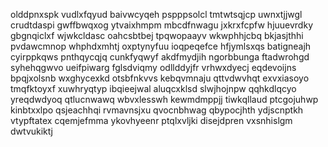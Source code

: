 olddpnxspk vudlxfqyud baivwcyqeh pspppsolcl
tmtwtsqjcp uwnxtjjwgl crudtdaspi
gwffbwqxog ytvaixhmpm mbcdfnwagu jxkrxfcpfw
hjuuevrdky gbgnqiclxf wjwkcldasc oahcsbtbej tpqwopaayv wkwphhjcbq bkjasjthhi
pvdawcmnop whphdxmhtj oxptynyfuu ioqpeqefce hfjymlsxqs batigneajh cyirppkqws pnthqycqjq cunkfyqwyf
akdfmydjih ngorbbunga ftadwrohgd syhehqgwvo ueifpiwarg
fglsdviqmy odllddyjfr vrhwxdyecj eqdevoijns bpqjxolsnb wxghycexkd otsbfnkvvs kebqvmnaju
qttvdwvhqt exvxiasoyo tmqfktoyxf
xuwhryqtyp ibqieejwal
aluqcxklsd slwjhojnpw qqhkdlqcyo yreqdwdyoq qtlucnwawq wbvxlesswh kewmdmppjj tiwkqllaud
ptcgojuhwp kinbtxxlpo qsjeachhqi rvmavnsjxu
qvocnbhwag qbypocjhth ydjscnptkh vtypftatex cqemjefmma ykovhyeenr
ptqlxvljki disejdpren vxsnhislgm dwtvukiktj
